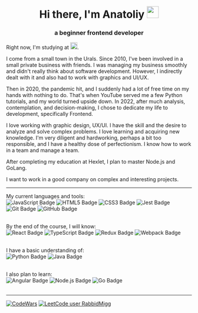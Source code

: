 <h1 align="center">Hi there, I'm Anatoliy
<img src="https://github.com/blackcater/blackcater/raw/main/images/Hi.gif" height="32"/></h1>
<h3 align="center">a beginner frontend developer</h3>
<p align="left">Right now, I'm studying at <span> <a vertical-align="middle" href="https://ru.hexlet.io/u/miggrabbid" target="_blank" rel="noreferrer"><img src="https://img.shields.io/badge/Hexlet-116EF5?logo=hexlet&logoColor=fff&style=flat-square" height="19" alt="Hexlet.io"/></a></span>.</p>
<p align="left">I come from a small town in the Urals. Since 2010, I've been involved in a small private business with friends. I was managing my business smoothly and didn't really think about software development. However, I indirectly dealt with it and also had to work with graphics and UI/UX.</p>
<p align="left">Then in 2020, the pandemic hit, and I suddenly had a lot of free time on my hands with nothing to do. That's when YouTube served me a few Python tutorials, and my world turned upside down. In 2022, after much analysis, contemplation, and decision-making, I chose to dedicate my life to development, specifically Frontend.</p>
<p align="left">I love working with graphic design, UX/UI. I have the skill and the desire to analyze and solve complex problems. I love learning and acquiring new knowledge. I'm very diligent and hardworking, perhaps a bit too responsible, and I have a healthy dose of perfectionism. I know how to work in a team and manage a team.</p>
<p align="left">After completing my education at Hexlet, I plan to master Node.js and GoLang.</p>
<p align="left">I want to work in a good company on complex and interesting projects.</p>

---

My current languages and tools:<br>
![JavaScript Badge](https://img.shields.io/badge/JavaScript-F7DF1E?logo=javascript&logoColor=000&style=flat-square) ![HTML5 Badge](https://img.shields.io/badge/HTML5-E34F26?logo=html5&logoColor=fff&style=flat-square) ![CSS3 Badge](https://img.shields.io/badge/CSS3-1572B6?logo=css3&logoColor=fff&style=flat-square) ![Jest Badge](https://img.shields.io/badge/Jest-C21325?logo=jest&logoColor=fff&style=flat-square) ![Git Badge](https://img.shields.io/badge/Git-F05032?logo=git&logoColor=fff&style=flat-square) ![GitHub Badge](https://img.shields.io/badge/GitHub-181717?logo=github&logoColor=fff&style=flat-square)<br><br>

By the end of the course, I will know:<br>
 ![React Badge](https://img.shields.io/badge/React-61DAFB?logo=react&logoColor=000&style=flat-square) ![TypeScript Badge](https://img.shields.io/badge/TypeScript-3178C6?logo=typescript&logoColor=fff&style=flat-square) ![Redux Badge](https://img.shields.io/badge/Redux-764ABC?logo=redux&logoColor=fff&style=flat-square) ![Webpack Badge](https://img.shields.io/badge/Webpack-8DD6F9?logo=webpack&logoColor=000&style=flat-square)<br><br>

I have a basic understanding of:<br>
![Python Badge](https://img.shields.io/badge/Python-3776AB?logo=python&logoColor=fff&style=flat-square) ![Java Badge](https://img.shields.io/badge/Java-116EF5?&logoColor=000&style=flat-square)<br><br>

I also plan to learn:<br>
![Angular Badge](https://img.shields.io/badge/Angular-DD0031?logo=angular&logoColor=fff&style=flat-square) ![Node.js Badge](https://img.shields.io/badge/Node.js-393?logo=nodedotjs&logoColor=fff&style=flat-square) ![Go Badge](https://img.shields.io/badge/Go-00ADD8?logo=go&logoColor=fff&style=flat-square)<br><br>

---
[![CodeWars](https://www.codewars.com/users/Migg%20Rabbid/badges/small)](https://www.codewars.com/users/Migg%20Rabbid) [![LeetCode user RabbidMigg](https://img.shields.io/badge/dynamic/json?style=flat&labelColor=black&color=%23ffa116&label=Solved&query=solvedOverTotal&url=https%3A%2F%2Fbadge.xyli.tech/%2Fapi%2Fusers%2FRabbidMigg&logo=leetcode&logoColor=yellow)](https://leetcode.com/RabbidMigg/)
